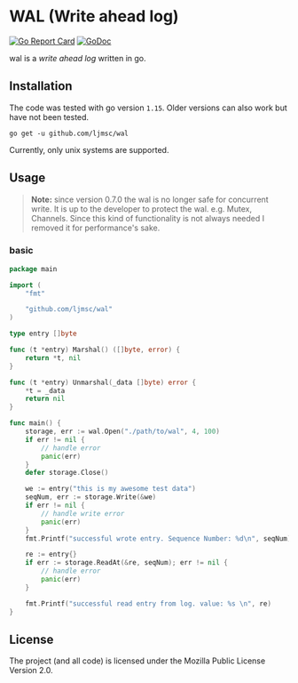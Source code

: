 # WAL (Write ahead log)
[![Go Report Card](https://goreportcard.com/badge/github.com/ljmsc/wal)](https://goreportcard.com/report/github.com/ljmsc/wal)
[![GoDoc](https://godoc.org/github.com/ljmsc/wal?status.svg)](https://pkg.go.dev/mod/github.com/ljmsc/wal?tab=overview)

wal is a *write ahead log* written in go.

## Installation
The code was tested with go version `1.15`.
Older versions can also work but have not been tested.
```
go get -u github.com/ljmsc/wal
```
Currently, only unix systems are supported.

## Usage
> **Note:** since version 0.7.0 the wal is no longer safe for concurrent write.
> It is up to the developer to protect the wal. e.g. Mutex, Channels.
> Since this kind of functionality is not always needed I removed it for performance's sake.

### basic
```go
package main

import (
	"fmt"

	"github.com/ljmsc/wal"
)

type entry []byte

func (t *entry) Marshal() ([]byte, error) {
	return *t, nil
}

func (t *entry) Unmarshal(_data []byte) error {
	*t = _data
	return nil
}

func main() {
	storage, err := wal.Open("./path/to/wal", 4, 100)
	if err != nil {
		// handle error
		panic(err)
	}
	defer storage.Close()

	we := entry("this is my awesome test data")
	seqNum, err := storage.Write(&we)
	if err != nil {
		// handle write error
		panic(err)
	}
	fmt.Printf("successful wrote entry. Sequence Number: %d\n", seqNum)

	re := entry{}
	if err := storage.ReadAt(&re, seqNum); err != nil {
		// handle error
		panic(err)
	}

	fmt.Printf("successful read entry from log. value: %s \n", re)
}
```


## License
The project (and all code) is licensed under the Mozilla Public License Version 2.0.